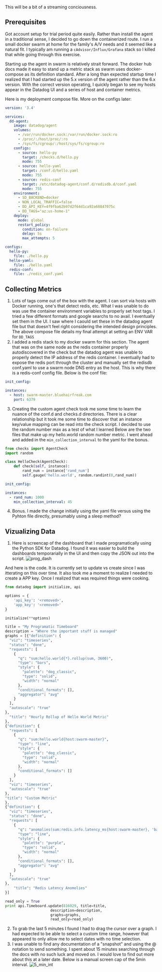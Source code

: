 This will be a bit of a streaming conciousness.

## Prerequisites
Got account setup for trial period quite easily. Rather than install the agent
in a traditional sense, I decided to go down the containerized route. I run a
small docker swarm at home for the family's A/V needs and it seemed like a
natural fit. I typically am running a `cAdvisor/Influx/Grafana` stack so I killed
that while going through this exercise.

Starting up the agent in swarm is relatively strait forward. The docker hub
docs made it easy to stand up a metric stack as swarm uses docker-compose
as its definition standard. After a long than expected startup time I realized
that I had started up the 5.x version of the agent rather than  the 6.x version.
With the correct version operating, I quickly began to see my hosts appear in
the Datadog UI and a series of host and container metrics.

Here is my deployment compose file. More on the configs later:
```yaml
version: '3.4'

services:
  dd-agent:
    image: datadog/agent
    volumes:
      - /var/run/docker.sock:/var/run/docker.sock:ro
      - /proc/:/host/proc/:ro
      - /sys/fs/cgroup/:/host/sys/fs/cgroup:ro
    configs:
      - source: hello-py
        target: /checks.d/hello.py
        mode: 755
      - source: hello-yaml
        target: /conf.d/hello.yaml
        mode: 755
      - source: redis-conf
        target: /etc/datadog-agent/conf.d/redisdb.d/conf.yaml
        mode: 755
    environment:
      - SD_BACKEND=docker
      - NON_LOCAL_TRAFFIC=false
      - DD_API_KEY=4f9fba62b97d2f64d1ca92a68847075c
      - DD_TAGS="az:us-home-1"
    deploy:
      mode: global
      restart_policy:
        condition: on-failure
        delay: 5s
        max_attempts: 5

configs:
  hello-py:
    file: ./hello.py
  hello-yaml:
    file: ./hello.yaml
  redis-conf:
    file: ./redis_conf.yaml
```

## Collecting Metrics

1. Lots of tags come out of the box with the agent. I can sort via hosts with
Docker running, one's that detect redis, etc. What I was unable to do was use
the container environment variables to properly set host tags. I tried a few
different formats and google searchs to no avail. I eventually set them in the
UI. I saw where I caould set these in the datadog agent file but that doesn't
feel right considering the intended design principles. The above compose file
details my final attempt at setting an ENV VAR for `DD_TAGS`
2. I added a redis stack to my docker swarm for this section. The agent that was
on the same node as the redis container properly autodiscovered in the check
but the datadog agent was unable to properly detect the IP address of the redis
container. I eventually had to expose the redis port through the cluster and
manually set the redisdb conf.yaml to use a swarm node DNS entry as the host.
This is why there is a redis-conf config file. Below is the conf file:
```yaml
init_config:

instances:
  - host: swarm-master.bluehairfreak.com
    port: 6379
```
3. Creating the custom agent check took me some time to learn the nuance of the
conf.d and checks.d directories. There is a clear relationship but it took me
some time to discover that an instance key/value mapping can be read into the
check script. I decided to use the random number max as a test of what I learned
Below are the two files that make up my hello.world random number metric. I
went ahead and added in the `min_collection_interval` to the yaml for the bonus.
```python
from checks import AgentCheck
import random

class HelloCheck(AgentCheck):
    def check(self, instance):
        rand_num = instance['rand_num']
        self.gauge('hello.world', random.randint(0,rand_num))
```
```yaml
init_config:

instances:
  - rand_num: 1000
    min_collection_interval: 45
```
4. Bonus. I made the change initially using the yaml file versus using the
Pyhton file directly, presumably using a sleep method?

## Vizualizing Data
1. Here is screencap of the dashboard that I made programatically using the
Python SDK for Datadog. I found it was easier to build the dashboards
temporarially in the UI and then copy the JSON out into the script.
![prog_dash](https://preview.ibb.co/nQyP5o/Screen_Shot_2018_05_20_at_10_03_34_PM.png "Programatic Dashboard")

And here is the code. It is currently set to update vs create since I was
itterating on this over time. It also took me a moment to realize I needed to
create a APP key. Once I realized that was required things were cooking.
```python
from datadog import initialize, api

options = {
    'api_key': '<removed>',
    'app_key': '<removed>'
}

initialize(**options)

title = "My Programatic Timeboard"
description = "Where the important stuff is managed"
graphs = [{"definition": {
  "viz": "timeseries",
  "status": "done",
  "requests": [
    {
      "q": "sum:hello.world{*}.rollup(sum, 3600)",
      "type": "bars",
      "style": {
        "palette": "dog_classic",
        "type": "solid",
        "width": "normal"
      },
      "conditional_formats": [],
      "aggregator": "avg"
    }
  ],
  "autoscale": "true"
},
  "title": "Hourly Rollup of Hello World Metric"
},
{"definition": {
  "requests": [
    {
      "q": "sum:hello.world{host:swarm-master}",
      "type": "line",
      "style": {
        "palette": "dog_classic",
        "type": "solid",
        "width": "normal"
      },
      "conditional_formats": []
    }
  ],
  "viz": "timeseries",
  "autoscale": "true"
},
"title": "Custom Metric"
},
{"definition": {
  "viz": "timeseries",
  "status": "done",
  "requests": [
    {
      "q": "anomalies(sum:redis.info.latency_ms{host:swarm-master}, 'basic', 2)",
      "type": "line",
      "style": {
        "palette": "purple",
        "type": "solid",
        "width": "normal"
      },
      "conditional_formats": [],
      "aggregator": "avg"
    }
  ],
  "autoscale": "true"
},
    "title": "Redis Latency Anomolies"
}]

read_only = True
print api.Timeboard.update(816029, title=title,
                     description=description,
                     graphs=graphs,
                     read_only=read_only)
```
2. To grab the last 5 minutes I found I had to drag the cursor over a graph. I
had expected to be able to select a custom time range, however that appeared
to only allow me to select dates with no time selection.
3. I was unable to find any documentation of a "snapshot" and using the @
notation to send something. I spent about 15 minutes searching through the docs
with no such luck and moved on. I would love to find out more about this at a
later date. Below is a manual screen cap of the 5min interval.
![5_min_int](https://preview.ibb.co/h2uiWT/Screen_Shot_2018_05_20_at_10_09_20_PM.png "5min Interval Screen Cap")
